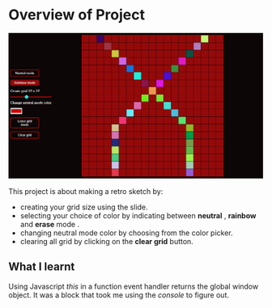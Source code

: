 # Overview of Project

![Tux, retro-draw](./image/retro.PNG)

This project is about making a retro sketch by:

- creating your grid size using the slide.
- selecting your choice of color by indicating between **neutral** , **rainbow** and **erase** mode .
- changing neutral mode color by choosing from the color picker.
- clearing all grid by clicking on the **clear grid** button.

## What I learnt

Using Javascript _this_ in a function event handler returns the global window object. It was a block that took me using the _console_ to figure out.
